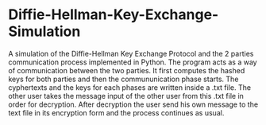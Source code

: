 # Diffie-Hellman-Key-Exchange-Simulation
A simulation of the Diffie-Hellman Key Exchange Protocol and the 2 parties communication process implemented in Python.
The program acts as a way of communication between the two parties. It first computes the hashed keys for both parties and then the commununication phase starts.
The cyphertexts and the keys for each phases are written inside a .txt file. The other user takes the message input of the other user from this .txt file in order for decryption.
After decryption the user send his own message to the text file in its encryption form and the process continues as usual.
